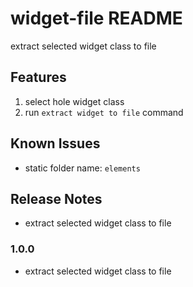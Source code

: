 # widget-file README
extract selected widget class to file


## Features
1) select hole widget class
2) run `extract widget to file` command


## Known Issues
- static folder name: `elements`

## Release Notes
- extract selected widget class to file 

### 1.0.0
- extract selected widget class to file 


